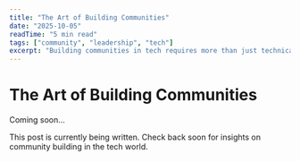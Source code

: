 ```yaml
---
title: "The Art of Building Communities"
date: "2025-10-05"
readTime: "5 min read"
tags: ["community", "leadership", "tech"]
excerpt: "Building communities in tech requires more than just technical skills - it's about creating connections and fostering growth."
---
```


# The Art of Building Communities

Coming soon...

This post is currently being written. Check back soon for insights on community building in the tech world.
